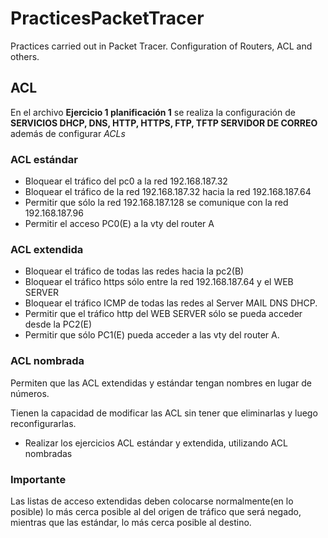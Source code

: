 # PracticesPacketTracer
Practices carried out in Packet Tracer. Configuration of Routers, ACL and others.
 ## ACL
 En el archivo **Ejercicio 1 planificación 1** se realiza la configuración de **SERVICIOS DHCP, DNS, HTTP, HTTPS, FTP, TFTP SERVIDOR DE CORREO** además de configurar _ACLs_

 ### ACL estándar
- Bloquear el tráfico del pc0 a la red 192.168.187.32
- Bloquear el tráfico de la red 192.168.187.32 hacia la red 192.168.187.64
- Permitir que sólo la red 192.168.187.128 se comunique con la red 192.168.187.96
- Permitir el acceso PC0(E) a la vty del router A 

### ACL extendida
- Bloquear el tráfico de todas las redes hacia la pc2(B)
- Bloquear el tráfico https sólo entre la red 192.168.187.64 y el WEB SERVER
- Bloquear el tráfico ICMP de todas las redes al Server MAIL DNS DHCP.
- Permitir que el tráfico http del WEB SERVER sólo se pueda acceder desde la PC2(E)
- Permitir que sólo PC1(E) pueda acceder a las vty del router A.

### ACL nombrada
Permiten que las ACL extendidas y estándar
tengan nombres en lugar de números.

Tienen la capacidad de modificar las ACL sin tener que eliminarlas y luego reconfigurarlas.
- Realizar los ejercicios ACL estándar y extendida, utilizando ACL nombradas

### Importante
<p style=”text-align: justify;”>Las listas de acceso extendidas deben
colocarse normalmente(en lo posible) lo más cerca posible al del origen de tráfico que será negado, mientras que las estándar, lo más cerca posible al destino.</p>